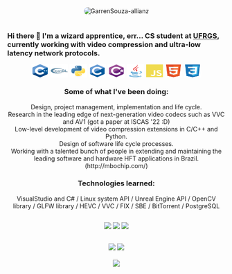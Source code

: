 <!-- Pics -->
<div align="center">
  <img align="center" alt="GarrenSouza-allianz" height="140" style="border-radius:50px;" src="https://raw.githubusercontent.com/GarrenSouza/GarrenSouza/img/cover.png">
</div>

#

### Hi there 👋 I'm a wizard apprentice, err... CS student at [UFRGS](http://www.ufrgs.br/ufrgs/inicial), currently working with video compression and ultra-low latency network protocols.

  
<!-- Languages and Tools -->    

<div align="center">
  <img align="center" alt="GarrenSouza-C++" height="30" width="40" src="https://raw.githubusercontent.com/devicons/devicon/master/icons/cplusplus/cplusplus-original.svg">
  <img align="center" alt="GarrenSouza-OpenGl" height="30" width="40" src="https://raw.githubusercontent.com/devicons/devicon/master/icons/opengl/opengl-original.svg">
  <img align="center" alt="GarrenSouza-Python" height="30" width="40" src="https://raw.githubusercontent.com/devicons/devicon/master/icons/python/python-original.svg">    
  <img align="center" alt="GarrenSouza-C" height="30" width="40" src="https://raw.githubusercontent.com/devicons/devicon/master/icons/c/c-original.svg">
  <img align="center" alt="GarrenSouza-Csharp" height="30" width="40" src="https://raw.githubusercontent.com/devicons/devicon/master/icons/csharp/csharp-original.svg">
  <img align="center" alt="GarrenSouza-Java" height="30" width="40" src="https://raw.githubusercontent.com/devicons/devicon/master/icons/java/java-original.svg">  
  <img align="center" alt="GarrenSouza-Js" height="30" width="40" src="https://raw.githubusercontent.com/devicons/devicon/master/icons/javascript/javascript-plain.svg">
  <img align="center" alt="GarrenSouza-HTML" height="30" width="40" src="https://raw.githubusercontent.com/devicons/devicon/master/icons/html5/html5-original.svg">
  <img align="center" alt="GarrenSouza-CSS" height="30" width="40" src="https://raw.githubusercontent.com/devicons/devicon/master/icons/css3/css3-original.svg">  
</div>

<div align="center">
  <h3> Some of what I've been doing: </h3>
  <p> Design, project management, implementation and life cycle. <br>
      Research in the leading edge of next-generation video codecs such as VVC and AV1 (got a paper at ISCAS '22 :D) <br>
      Low-level development of video compression extensions in C/C++ and Python. <br>
      Design of software life cycle processes. <br>
      Working with a talented bunch of people in extending and maintaining the leading software and hardware HFT applications in Brazil. <br> 
      (http://mbochip.com/)</p>
</div>

<div align="center">
  <h3> Technologies learned: </h3>
  VisualStudio and C# / 
  Linux system API /
  Unreal Engine API /
  OpenCV library /
  GLFW library /
  HEVC /
  VVC /
  FIX /
  SBE /
  BitTorrent /
  PostgreSQL
</div>

##
  
<!-- Social -->  
  
<div align="center"> 
  <a href="https://www.instagram.com/_garren.s/" target="_blank"><img src="https://img.shields.io/badge/-Instagram-%23E4405F?style=for-the-badge&logo=instagram&logoColor=white" target="_blank"></a>
  <a href = "mailto:contato.garren@gmail.com"><img src="https://img.shields.io/badge/-Gmail-%23333?style=for-the-badge&logo=gmail&logoColor=white" target="_blank"></a>
  <a href="https://www.linkedin.com/in/garrenlus-souza/" target="_blank"><img src="https://img.shields.io/badge/-LinkedIn-%230077B5?style=for-the-badge&logo=linkedin&logoColor=white" target="_blank"></a> 
</div>  

##  
  
<div align="center">
  <img height="180em" src="https://github-readme-stats.vercel.app/api/top-langs/?username=GarrenSouza&layout=compact&langs_count=7&theme=dracula"/>    
  <img height="180em" src="https://github-readme-stats.vercel.app/api?username=GarrenSouza&show_icons=true&theme=dracula&include_all_commits=true&count_private=true"/>
</div>

<br>

<!-- Stats -->   
<div align="center">
  <img align="center" height="220em" src="https://github-readme-streak-stats.herokuapp.com/?user=GarrenSouza&count_private=true&theme=dracula&include_all_commits=true">   
</div>
 
